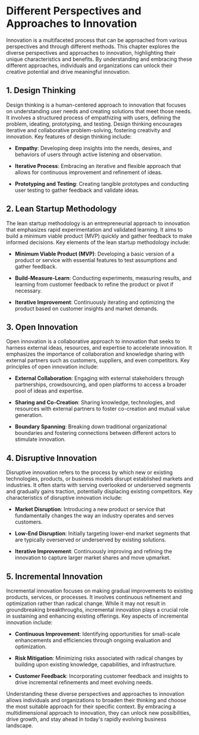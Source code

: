 Different Perspectives and Approaches to Innovation
============================================================

Innovation is a multifaceted process that can be approached from various perspectives and through different methods. This chapter explores the diverse perspectives and approaches to innovation, highlighting their unique characteristics and benefits. By understanding and embracing these different approaches, individuals and organizations can unlock their creative potential and drive meaningful innovation.

1\. **Design Thinking**
----------------------

Design thinking is a human-centered approach to innovation that focuses on understanding user needs and creating solutions that meet those needs. It involves a structured process of empathizing with users, defining the problem, ideating, prototyping, and testing. Design thinking encourages iterative and collaborative problem-solving, fostering creativity and innovation. Key features of design thinking include:

* **Empathy**: Developing deep insights into the needs, desires, and behaviors of users through active listening and observation.

* **Iterative Process**: Embracing an iterative and flexible approach that allows for continuous improvement and refinement of ideas.

* **Prototyping and Testing**: Creating tangible prototypes and conducting user testing to gather feedback and validate ideas.

2\. **Lean Startup Methodology**
-------------------------------

The lean startup methodology is an entrepreneurial approach to innovation that emphasizes rapid experimentation and validated learning. It aims to build a minimum viable product (MVP) quickly and gather feedback to make informed decisions. Key elements of the lean startup methodology include:

* **Minimum Viable Product (MVP)**: Developing a basic version of a product or service with essential features to test assumptions and gather feedback.

* **Build-Measure-Learn**: Conducting experiments, measuring results, and learning from customer feedback to refine the product or pivot if necessary.

* **Iterative Improvement**: Continuously iterating and optimizing the product based on customer insights and market demands.

3\. **Open Innovation**
----------------------

Open innovation is a collaborative approach to innovation that seeks to harness external ideas, resources, and expertise to accelerate innovation. It emphasizes the importance of collaboration and knowledge sharing with external partners such as customers, suppliers, and even competitors. Key principles of open innovation include:

* **External Collaboration**: Engaging with external stakeholders through partnerships, crowdsourcing, and open platforms to access a broader pool of ideas and expertise.

* **Sharing and Co-Creation**: Sharing knowledge, technologies, and resources with external partners to foster co-creation and mutual value generation.

* **Boundary Spanning**: Breaking down traditional organizational boundaries and fostering connections between different actors to stimulate innovation.

4\. **Disruptive Innovation**
----------------------------

Disruptive innovation refers to the process by which new or existing technologies, products, or business models disrupt established markets and industries. It often starts with serving overlooked or underserved segments and gradually gains traction, potentially displacing existing competitors. Key characteristics of disruptive innovation include:

* **Market Disruption**: Introducing a new product or service that fundamentally changes the way an industry operates and serves customers.

* **Low-End Disruption**: Initially targeting lower-end market segments that are typically overserved or underserved by existing solutions.

* **Iterative Improvement**: Continuously improving and refining the innovation to capture larger market shares and move upmarket.

5\. **Incremental Innovation**
-----------------------------

Incremental innovation focuses on making gradual improvements to existing products, services, or processes. It involves continuous refinement and optimization rather than radical change. While it may not result in groundbreaking breakthroughs, incremental innovation plays a crucial role in sustaining and enhancing existing offerings. Key aspects of incremental innovation include:

* **Continuous Improvement**: Identifying opportunities for small-scale enhancements and efficiencies through ongoing evaluation and optimization.

* **Risk Mitigation**: Minimizing risks associated with radical changes by building upon existing knowledge, capabilities, and infrastructure.

* **Customer Feedback**: Incorporating customer feedback and insights to drive incremental refinements and meet evolving needs.

Understanding these diverse perspectives and approaches to innovation allows individuals and organizations to broaden their thinking and choose the most suitable approach for their specific context. By embracing a multidimensional approach to innovation, they can unlock new possibilities, drive growth, and stay ahead in today's rapidly evolving business landscape.
